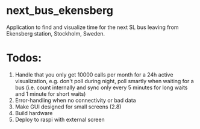 # next_bus_ekensberg
Application to find and visualize time for the next SL bus leaving from Ekensberg station, Stockholm, Sweden. 

# Todos:
1. Handle that you only get 10000 calls per month for a 24h active visualization, e.g. don't poll during night, poll smartly when waiting for a bus (i.e. count internally and sync only every 5 minutes for long waits and 1 minute for short waits)
1. Error-handling when no connectivity or bad data
1. Make GUI designed for small screens (2.8)
1. Build hardware
1. Deploy to raspi with external screen